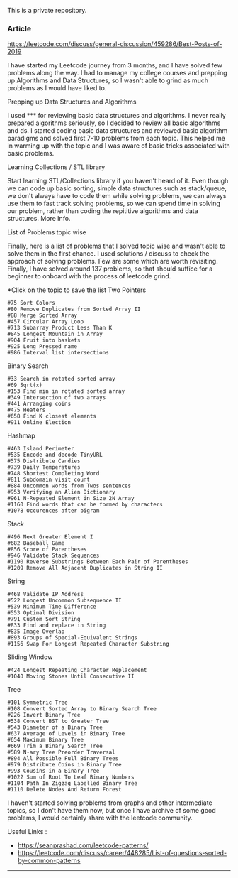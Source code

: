 This is a private repository.

### Article 
https://leetcode.com/discuss/general-discussion/459286/Best-Posts-of-2019




I have started my Leetcode journey from 3 months, and I have solved few problems along the way. I had to manage my college courses and prepping up Algorithms and Data Structures, so I wasn't able to grind as much problems as I would have liked to.

Prepping up Data Structures and Algorithms

I used *** for reviewing basic data structures and algorithms. I never really prepared algorithms seriously, so I decided to review all basic algorithms and ds. I started coding basic data structures and reviewed basic algorithm paradigms and solved first 7-10 problems from each topic. This helped me in warming up with the topic and I was aware of basic tricks associated with basic problems.

Learning Collections / STL library

Start learning STL/Collections library if you haven't heard of it. Even though we can code up basic sorting, simple data structures such as stack/queue, we don't always have to code them while solving problems, we can always use them to fast track solving problems, so we can spend time in solving our problem, rather than coding the repititive algorithms and data structures.
More Info.

List of Problems topic wise

Finally, here is a list of problems that I solved topic wise and wasn't able to solve them in the first chance. I used solutions / discuss to check the approach of solving problems. Few are some which are worth revisiting. Finally, I have solved around 137 problems, so that should suffice for a beginner to onboard with the process of leetcode grind.

*Click on the topic to save the list
Two Pointers

    #75 Sort Colors
    #80 Remove Duplicates from Sorted Array II
    #88 Merge Sorted Array
    #457 Circular Array Loop
    #713 Subarray Product Less Than K
    #845 Longest Mountain in Array
    #904 Fruit into baskets
    #925 Long Pressed name
    #986 Interval list intersections

Binary Search

    #33 Search in rotated sorted array
    #69 Sqrt(x)
    #153 Find min in rotated sorted array
    #349 Intersection of two arrays
    #441 Arranging coins
    #475 Heaters
    #658 Find K closest elements
    #911 Online Election

Hashmap

    #463 Island Perimeter
    #535 Encode and decode TinyURL
    #575 Distribute Candies
    #739 Daily Temperatures
    #748 Shortest Completing Word
    #811 Subdomain visit count
    #884 Uncommon words from Twos sentences
    #953 Verifying an Alien Dictionary
    #961 N-Repeated Element in Size 2N Array
    #1160 Find words that can be formed by characters
    #1078 Occurences after bigram

Stack

    #496 Next Greater Element I
    #682 Baseball Game
    #856 Score of Parentheses
    #946 Validate Stack Sequences
    #1190 Reverse Substrings Between Each Pair of Parentheses
    #1209 Remove All Adjacent Duplicates in String II

String

    #468 Validate IP Address
    #522 Longest Uncommon Subsequence II
    #539 Minimum Time Difference
    #553 Optimal Division
    #791 Custom Sort String
    #833 Find and replace in String
    #835 Image Overlap
    #893 Groups of Special-Equivalent Strings
    #1156 Swap For Longest Repeated Character Substring

Sliding Window

    #424 Longest Repeating Character Replacement
    #1040 Moving Stones Until Consecutive II

Tree

    #101 Symmetric Tree
    #108 Convert Sorted Array to Binary Search Tree
    #226 Invert Binary Tree
    #538 Convert BST to Greater Tree
    #543 Diameter of a Binary Tree
    #637 Average of Levels in Binary Tree
    #654 Maximum Binary Tree
    #669 Trim a Binary Search Tree
    #589 N-ary Tree Preorder Traversal
    #894 All Possible Full Binary Trees
    #979 Distribute Coins in Binary Tree
    #993 Cousins in a Binary Tree
    #1022 Sum of Root To Leaf Binary Numbers
    #1104 Path In Zigzag Labelled Binary Tree
    #1110 Delete Nodes And Return Forest

I haven't started solving problems from graphs and other intermediate topics, so I don't have them now, but once I have archive of some good problems, I would certainly share with the leetcode community.


Useful Links : 
- https://seanprashad.com/leetcode-patterns/
- https://leetcode.com/discuss/career/448285/List-of-questions-sorted-by-common-patterns

------------------------
